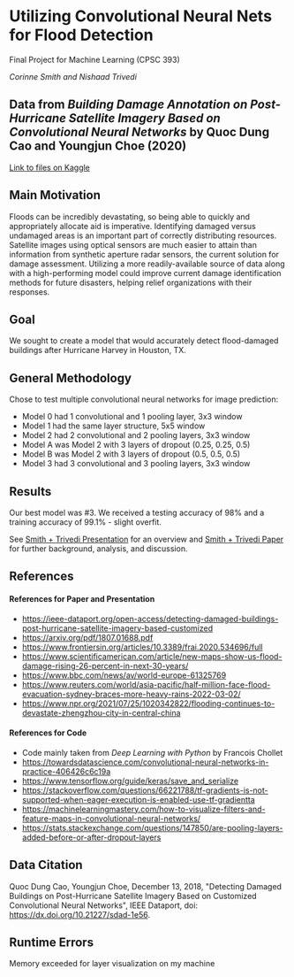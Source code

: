 # Utilizing Convolutional Neural Nets for Flood Detection
Final Project for Machine Learning (CPSC 393)

*Corinne Smith and Nishaad Trivedi* 

## Data from *Building Damage Annotation on Post-Hurricane Satellite Imagery Based on Convolutional Neural Networks* by Quoc Dung Cao and Youngjun Choe (2020)
[Link to files on Kaggle](https://www.kaggle.com/datasets/kmader/satellite-images-of-hurricane-damage)

## Main Motivation
Floods can be incredibly devastating, so being able to quickly and appropriately allocate aid is imperative. Identifying damaged versus undamaged areas is an important part of correctly distributing resources. Satellite images using optical sensors are much easier to attain than information from synthetic aperture radar sensors, the current solution for damage assessment. Utilizing a more readily-available source of data along with a high-performing model could improve current damage identification methods for future disasters, helping relief organizations with their responses. 

## Goal
We sought to create a model that would accurately detect flood-damaged buildings after Hurricane Harvey in Houston, TX.

## General Methodology
Chose to test multiple convolutional neural networks for image prediction:
- Model 0 had 1 convolutional and 1 pooling layer, 3x3 window
- Model 1 had the same layer structure, 5x5 window
- Model 2 had 2 convolutional and 2 pooling layers, 3x3 window
- Model A was Model 2 with 3 layers of dropout (0.25, 0.25, 0.5)
- Model B was Model 2 with 3 layers of dropout (0.5, 0.5, 0.5)
- Model 3 had 3 convolutional and 3 pooling layers, 3x3 window

## Results
Our best model was #3. We received a testing accuracy of 98% and a training accuracy of 99.1% - slight overfit.

See [Smith + Trivedi Presentation](https://github.com/corinneorpaige/flood-detection/blob/b6e15167af32206029e4d3c2bf9f559f09783bdd/Smith%20+%20Trivedi%20Presentation.pdf) for an overview and [Smith + Trivedi Paper](https://github.com/corinneorpaige/flood-detection/blob/b6e15167af32206029e4d3c2bf9f559f09783bdd/Smith%20+%20Trivedi%20Paper.pdf) for further background, analysis, and discussion.

## References

#### References for Paper and Presentation
- https://ieee-dataport.org/open-access/detecting-damaged-buildings-post-hurricane-satellite-imagery-based-customized
- https://arxiv.org/pdf/1807.01688.pdf
- https://www.frontiersin.org/articles/10.3389/frai.2020.534696/full
- https://www.scientificamerican.com/article/new-maps-show-us-flood-damage-rising-26-percent-in-next-30-years/
- https://www.bbc.com/news/av/world-europe-61325769
- https://www.reuters.com/world/asia-pacific/half-million-face-flood-evacuation-sydney-braces-more-heavy-rains-2022-03-02/
- https://www.npr.org/2021/07/25/1020342822/flooding-continues-to-devastate-zhengzhou-city-in-central-china

#### References for Code
- Code mainly taken from *Deep Learning with Python* by Francois Chollet
- https://towardsdatascience.com/convolutional-neural-networks-in-practice-406426c6c19a
- https://www.tensorflow.org/guide/keras/save_and_serialize
- https://stackoverflow.com/questions/66221788/tf-gradients-is-not-supported-when-eager-execution-is-enabled-use-tf-gradientta
- https://machinelearningmastery.com/how-to-visualize-filters-and-feature-maps-in-convolutional-neural-networks/
- https://stats.stackexchange.com/questions/147850/are-pooling-layers-added-before-or-after-dropout-layers

## Data Citation
Quoc Dung Cao, Youngjun Choe, December 13, 2018, "Detecting Damaged Buildings on Post-Hurricane Satellite Imagery Based on Customized Convolutional Neural Networks", IEEE Dataport, doi: https://dx.doi.org/10.21227/sdad-1e56.

## Runtime Errors
Memory exceeded for layer visualization on my machine
